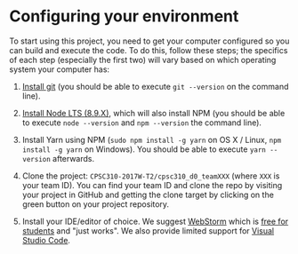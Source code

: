 # Configuring your environment

To start using this project, you need to get your computer configured so you can build and execute the code. To do this, follow these steps; the specifics of each step (especially the first two) will vary based on which operating system your computer has:

1. [Install git](https://git-scm.com/book/en/v2/Getting-Started-Installing-Git) (you should be able to execute `git --version` on the command line).

1. [Install Node LTS (8.9.X)](https://nodejs.org/en/download/), which will also install NPM (you should be able to execute `node --version` and `npm --version` the command line).

1. Install Yarn using NPM (`sudo npm install -g yarn` on OS X / Linux, `npm install -g yarn` on Windows). You should be able to execute `yarn --version` afterwards.

1. Clone the project: `CPSC310-2017W-T2/cpsc310_d0_teamXXX` (where `XXX` is your team ID). You can find your team ID and clone the repo by visiting your project in GitHub and getting the clone target by clicking on the green button on your project repository.

1. Install your IDE/editor of choice. We suggest [WebStorm](https://www.jetbrains.com/webstorm/) which is [free for students](https://www.jetbrains.com/shop/eform/students) and "just works". We also provide limited support for [Visual Studio Code](https://code.visualstudio.com/).
